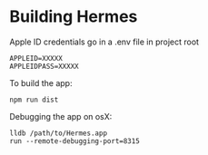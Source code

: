 # Building Hermes

Apple ID credentials go in a .env file in project root

```text
APPLEID=XXXXX
APPLEIDPASS=XXXXX
```

To build the app:

```text
npm run dist
```

Debugging the app on osX:

```text
lldb /path/to/Hermes.app
run --remote-debugging-port=8315
```

